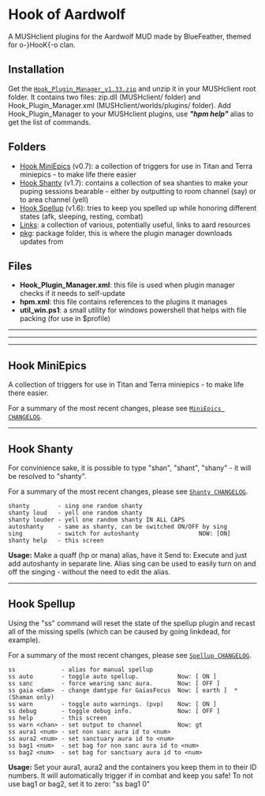 # Hook of Aardwolf
A MUSHclient plugins for the Aardwolf MUD made by BlueFeather, themed for o-}HooK{-o clan.

## Installation
Get the [`Hook_Plugin_Manager_v1.33.zip`][package_install] and unzip it in your MUSHclient root folder. It contains two files: zip.dll (MUSHclient/ folder) and Hook_Plugin_Manager.xml (MUSHclient/worlds/plugins/ folder). Add Hook_Plugin_Manager to your MUSHclient plugins, use ***"hpm help"*** alias to get the list of commands.

## Folders
* <a href="#hook-miniepics">Hook MiniEpics</a> (v0.7): a collection of triggers for use in Titan and Terra miniepics - to make life there easier
* <a href="#hook-shanty">Hook Shanty</a> (v1.7): contains a collection of sea shanties to make your puping sessions bearable - either by outputting to room channel (say) or to area channel (yell)
* <a href="#hook-spellup">Hook Spellup</a> (v1.6): tries to keep you spelled up while honoring different states (afk, sleeping, resting, combat)
* <a href="Links/LINKS.md">Links</a>: a collection of various, potentially useful, links to aard resources
* <a href="pkg/">pkg</a>: package folder, this is where the plugin manager downloads updates from

## Files
* **Hook_Plugin_Manager.xml**: this file is used when plugin manager checks if it needs to self-update
* **hpm.xml**: this file contains references to the plugins it manages
* **util_win.ps1**: a small utility for windows powershell that helps with file packing (for use in $profile)

*****
*****
*****

## Hook MiniEpics
A collection of triggers for use in Titan and Terra miniepics - to make life there easier.

For a summary of the most recent changes, please see [`MiniEpics CHANGELOG`][changelog_miniepics].

*****

## Hook Shanty
For convinience sake, it is possible to type "shan", "shant", "shany" - it will be resolved to "shanty".

For a summary of the most recent changes, please see [`Shanty CHANGELOG`][changelog_shanty].

    shanty        - sing one random shanty
    shanty loud   - yell one random shanty
    shanty louder - yell one random shanty IN ALL CAPS
    autoshanty    - same as shanty, can be switched ON/OFF by sing
    sing          - switch for autoshanty                 NOW: [ON]
    shanty help   - this screen

**Usage:** Make a quaff (hp or mana) alias, have it Send to: Execute and just add autoshanty in separate line. Alias sing can be used to easily turn on and off the singing - without the need to edit the alias.

*****

## Hook Spellup
Using the "ss" command will reset the state of the spellup plugin and recast all of the missing spells (which can be caused by going linkdead, for example).

For a summary of the most recent changes, please see [`Spellup CHANGELOG`][changelog_spellup].

    ss             - alias for manual spellup
    ss auto        - toggle auto spellup.           Now: [ ON ]
    ss sanc        - force wearing sanc aura.       Now: [ OFF ]
    ss gaia <dam>  - change damtype for GaiasFocus  Now: [ earth ]  *(Shaman only)
    ss warn        - toggle auto warnings. (pvp)    Now: [ ON ]
    ss debug       - toggle debug info.             Now: [ OFF ]
    ss help        - this screen
    ss warn <chan> - set output to channel          Now: gt
    ss aura1 <num> - set non sanc aura id to <num>
    ss aura2 <num> - set sanctuary aura id to <num>
    ss bag1 <num>  - set bag for non sanc aura id to <num>
    ss bag2 <num>  - set bag for sanctuary aura id to <num>

**Usage:** Set your aura1, aura2 and the containers you keep them in to their ID numbers. It will automatically trigger if in combat and keep you safe!
To not use bag1 or bag2, set it to zero: "ss bag1 0"

<!-- links -->

  [changelog_miniepics]: https://github.com/aardbluefeather/hook/blob/master/Hook_MiniEpics/CHANGELOG.md
  [changelog_shanty]: https://github.com/aardbluefeather/hook/blob/master/Hook_Shanty/CHANGELOG.md
  [changelog_spellup]: https://github.com/aardbluefeather/hook/blob/master/Hook_Spellup/CHANGELOG.md
  [package_install]: https://github.com/aardbluefeather/hook/raw/master/pkg/Hook_Plugin_Manager_v1.33.zip
